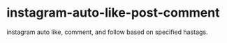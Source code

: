 # instagram-auto-like-post-comment

instagram auto like, comment, and follow based on specified hastags.
